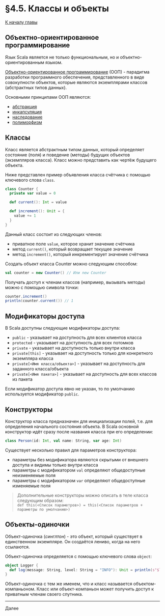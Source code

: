 # §4.5. Классы и объекты

[К началу главы](CHAPTER_4.md)

## Объектно-ориентированное программирование

Язык Scala является не только функциональным, но и объектно-ориентированным языком.

[Объектно-ориентированное программирование](https://ru.wikipedia.org/wiki/%D0%9E%D0%B1%D1%8A%D0%B5%D0%BA%D1%82%D0%BD%D0%BE-%D0%BE%D1%80%D0%B8%D0%B5%D0%BD%D1%82%D0%B8%D1%80%D0%BE%D0%B2%D0%B0%D0%BD%D0%BD%D0%BE%D0%B5_%D0%BF%D1%80%D0%BE%D0%B3%D1%80%D0%B0%D0%BC%D0%BC%D0%B8%D1%80%D0%BE%D0%B2%D0%B0%D0%BD%D0%B8%D0%B5) (ООП) - парадигма разработки программного обеспечения, представленного в виде совокупности объектов, которые являются экземплярами классов (абстрактных типов данных).

Основными принципами ООП являются:
- [абстракция](https://ru.wikipedia.org/wiki/%D0%90%D0%B1%D1%81%D1%82%D1%80%D0%B0%D0%BA%D1%86%D0%B8%D1%8F_%D0%B4%D0%B0%D0%BD%D0%BD%D1%8B%D1%85)
- [инкапсуляция](https://ru.wikipedia.org/wiki/%D0%98%D0%BD%D0%BA%D0%B0%D0%BF%D1%81%D1%83%D0%BB%D1%8F%D1%86%D0%B8%D1%8F_(%D0%BF%D1%80%D0%BE%D0%B3%D1%80%D0%B0%D0%BC%D0%BC%D0%B8%D1%80%D0%BE%D0%B2%D0%B0%D0%BD%D0%B8%D0%B5))
- [наследование](https://ru.wikipedia.org/wiki/%D0%9D%D0%B0%D1%81%D0%BB%D0%B5%D0%B4%D0%BE%D0%B2%D0%B0%D0%BD%D0%B8%D0%B5_(%D0%BF%D1%80%D0%BE%D0%B3%D1%80%D0%B0%D0%BC%D0%BC%D0%B8%D1%80%D0%BE%D0%B2%D0%B0%D0%BD%D0%B8%D0%B5))
- [полиморфизм](https://ru.wikipedia.org/wiki/%D0%9F%D0%BE%D0%BB%D0%B8%D0%BC%D0%BE%D1%80%D1%84%D0%B8%D0%B7%D0%BC_(%D0%B8%D0%BD%D1%84%D0%BE%D1%80%D0%BC%D0%B0%D1%82%D0%B8%D0%BA%D0%B0))

## Классы

Класс является абстрактным типом данных, который определяет состояние (поля) и поведение (методы) будущих объектов (экземпляров класса). Класс можно представить как чертёж будущего объекта.

Ниже представлен пример объявления класса счётчика с помощью ключевого слова `class`.

```scala
class Counter {
  private var value = 0

  def current(): Int = value

  def increment(): Unit = {
    value += 1
  }
}
```

Данный класс состоит из следующих членов:
- приватное поле `value`, которое хранит значение счётчика
- метод `current()`, который возвращает текущее значение
- метод `increment()`, который инкрементирует значение счётчика

Создать объект класса Counter можно следующим способом:

```scala
val counter = new Counter() // Или new Counter
```

Получать доступ к членам классов (например, вызывать методы) можно с помощью символа точки:

```scala
counter.increment()
println(counter.current()) // 1
```

## Модификаторы доступа

В Scala доступны следующие модификаторы доступа:
- `public` - указывает на доступность для всех клиентов класса
- `protected` - указывает на доступность для всех потомков
- `private` - указывает на доступность только внутри класса
- `private[this]` - указывает на доступность только для конкретного экземпляра класса
- `private[<Имя класса/объекта>]` - указывает на доступность для заданного класса/объекта
- `private[<Имя пакета>]` - указывает на доступность для всех классов из пакета

Если модификатор доступа явно не указан, то по умолчанию используется модификатор `public`.

## Конструкторы

Конструктор класса предназначен для инициализации полей, т.е. для определения начального состояния объекта. В Scala основной конструктор идёт сразу после названия класса при его определении:

```scala
class Person(id: Int, val name: String, var age: Int)
```

Существует несколько правил для параметров конструктора:
- параметры без модификатора являются скрытыми от внешнего доступа и видимы только внутри класса
- параметры с модификатором `val` определяют общедоступные неизменяемые поля
- параметры с модификатором `var` определяют общедоступные изменяемые поля

> Дополнительные конструкторы можно описать в теле класса следующим образом:  
> `def this(<Список параметров>) = this(<Список параметров + параметры по умолчанию>)`

## Объекты-одиночки

Объект-одиночка (*синглтон*) - это объект, который существует в единственном экземпляре. Он создаётся лениво, когда на него ссылаются.

Объект-одиночка определяется с помощью ключевого слова `object`:

```scala
object Logger {
  def log(message: String, level: String = "INFO"): Unit = println(s"$level: $message")
}
```

Объект-одиночка с тем же именем, что и класс называется объектом-компаньоном. Класс или объект-компаньон может получить доступ к приватным членам своего спутника.

---
Далее
